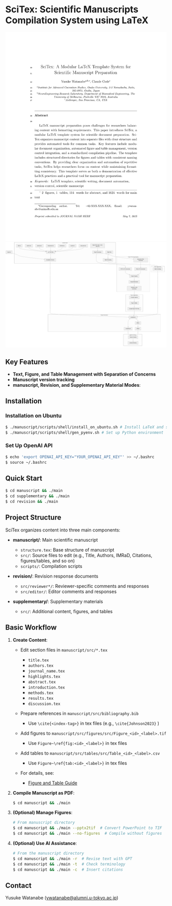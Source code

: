 <!-- ---
!-- Timestamp: 2025-05-07 06:17:41
!-- Author: ywatanabe
!-- File: /home/ywatanabe/proj/SciTex/README.md
!-- --- -->

# SciTex: Scientific Manuscripts Compilation System using LaTeX

<!-- ![Compile Test](https://github.com/ywatanabe1989/SciTex/actions/workflows/compile-test.yml/badge.svg)
 !-- ![Python Tests](https://github.com/ywatanabe1989/SciTex/actions/workflows/python-tests.yml/badge.svg)
 !-- ![Lint](https://github.com/ywatanabe1989/SciTex/actions/workflows/lint.yml/badge.svg) -->

<!-- SciTex is a LaTeX template system for scientific manuscript preparation from text and media files. It complies with [Elsevier's manuscript guidelines](https://www.elsevier.com/researcher/author/policies-and-guidelines/latex-instructions) while remaining adaptable for other journals. -->

<p align="center">
  <a href="./manuscript/compiled.pdf">
    <img src="./docs/demo.gif" alt="the first page of a compiled manuscript" width="800">
  </a>
  <a href="./manuscript/compiled.pdf">
    <img src="./manuscript/src/figures/caption_and_media/Figure_ID_01_workflow.gif" alt="workflow chart" width="800">
  </a>  
</p>


## Key Features

- **Text, Figure, and Table Management with Separation of Concerns** 
- **Manuscript version tracking**
- **manuscript, Revision, and Supplementary Material Modes**: 

## Installation

### Installation on Ubuntu

```bash
$ ./manuscript/scripts/shell/install_on_ubuntu.sh # Install LaTeX and system dependencies
$ ./manuscript/scripts/shell/gen_pyenv.sh # Set up Python environment
```

### Set Up OpenAI API

```bash
$ echo 'export OPENAI_API_KEY="YOUR_OPENAI_API_KEY"' >> ~/.bashrc
$ source ~/.bashrc
```

## Quick Start

```bash
$ cd manuscript && ./main
$ cd supplementary && ./main
$ cd revision && ./main
```

## Project Structure


SciTex organizes content into three main components:

- **manuscript/**: Main scientific manuscript
  - `structure.tex`: Base structure of manuscript
  - `src/`: Source files to edit (e.g., Title, Authors, IMRaD, Citations, figures/tables, and so on)
  - `scripts/`: Compilation scripts

- **revision/**: Revision response documents
  - `src/reviewer*/`: Reviewer-specific comments and responses
  - `src/editor/`: Editor comments and responses

- **supplementary/**: Supplementary materials
  - `src/`: Additional content, figures, and tables

## Basic Workflow

1. **Create Content**:
   - Edit section files in `manuscript/src/*.tex`
     - `title.tex`
     - `authors.tex`
	 - `journal_name.tex`
     - `highlights.tex`
     - `abstract.tex`
     - `introduction.tex`
     - `methods.tex`
     - `results.tex`
     - `discussion.tex`

   - Prepare references in `manuscript/src/bibliography.bib`
     - Use `\cite{<index-tag>}` in tex files (e.g., `\cite{Johnson2023}` )

   - Add figures to `manuscript/src/figures/src/Figure_<id>_<label>.tif`
     - Use `Figure~\ref{fig:<id>_<label>}` in tex files

   - Add tables to `manuscript/src/tables/src/Table_<id>_<label>.csv`
     - Use `Figure~\ref{tab:<id>_<label>}` in tex files

   - For details, see:
     - [Figure and Table Guide](./docs/FIGURE_TABLE_GUIDE.md)

2. **Compile Manuscript as PDF**:
   ```bash
   $ cd manuscript && ./main
   ```
3. **(Optional) Manage Figures**:
   ```bash
   # From manuscript directory
   $ cd manuscript && ./main --pptx2tif  # Convert PowerPoint to TIF
   $ cd manuscript && ./main --no-figures  # Compile without figures
   ```

4. **(Optional) Use AI Assistance**:
   ```bash
   # From the manuscript directory
   $ cd manuscript && ./main -r  # Revise text with GPT
   $ cd manuscript && ./main -t  # Check terminology
   $ cd manuscript && ./main -c  # Insert citations
   ```

## Contact

Yusuke Watanabe (ywatanabe@alumni.u-tokyo.ac.jp)

<!-- EOF -->